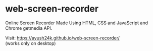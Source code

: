 # web-screen-recorder
Online Screen Recorder Made Using HTML, CSS and JavaScript and Chrome getmedia API.

Visit: https://ayush24k.github.io/web-screen-recorder/ <br>
(works only on desktop)


